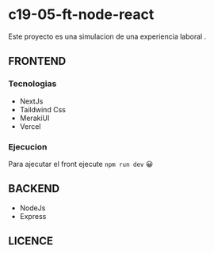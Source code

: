 # c19-05-ft-node-react

Este proyecto es una simulacion de una experiencia laboral .

## FRONTEND

### Tecnologias

- NextJs
- Taildwind Css
- MerakiUI
- Vercel

### Ejecucion

Para ajecutar el front ejecute `npm run dev` 😀

## BACKEND

- NodeJs
- Express

## LICENCE
